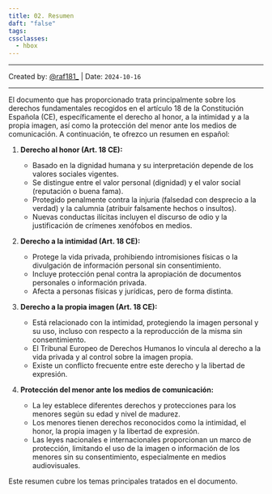 ```yaml
---
title: 02. Resumen
daft: "false"
tags: 
cssclasses:
  - hbox
---
```

---
Created by: [@raf181_](https://github.com/raf181)  | Date: `2024-10-16`

---

El documento que has proporcionado trata principalmente sobre los derechos fundamentales recogidos en el artículo 18 de la Constitución Española (CE), específicamente el derecho al honor, a la intimidad y a la propia imagen, así como la protección del menor ante los medios de comunicación. A continuación, te ofrezco un resumen en español:

1. **Derecho al honor (Art. 18 CE):**
   - Basado en la dignidad humana y su interpretación depende de los valores sociales vigentes.
   - Se distingue entre el valor personal (dignidad) y el valor social (reputación o buena fama).
   - Protegido penalmente contra la injuria (falsedad con desprecio a la verdad) y la calumnia (atribuir falsamente hechos o insultos).
   - Nuevas conductas ilícitas incluyen el discurso de odio y la justificación de crímenes xenófobos en medios.

2. **Derecho a la intimidad (Art. 18 CE):**
   - Protege la vida privada, prohibiendo intromisiones físicas o la divulgación de información personal sin consentimiento.
   - Incluye protección penal contra la apropiación de documentos personales o información privada.
   - Afecta a personas físicas y jurídicas, pero de forma distinta.

3. **Derecho a la propia imagen (Art. 18 CE):**
   - Está relacionado con la intimidad, protegiendo la imagen personal y su uso, incluso con respecto a la reproducción de la misma sin consentimiento.
   - El Tribunal Europeo de Derechos Humanos lo vincula al derecho a la vida privada y al control sobre la imagen propia.
   - Existe un conflicto frecuente entre este derecho y la libertad de expresión.

4. **Protección del menor ante los medios de comunicación:**
   - La ley establece diferentes derechos y protecciones para los menores según su edad y nivel de madurez.
   - Los menores tienen derechos reconocidos como la intimidad, el honor, la propia imagen y la libertad de expresión.
   - Las leyes nacionales e internacionales proporcionan un marco de protección, limitando el uso de la imagen o información de los menores sin su consentimiento, especialmente en medios audiovisuales.

Este resumen cubre los temas principales tratados en el documento.